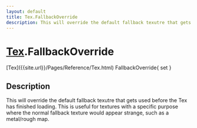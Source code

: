```yaml
---
layout: default
title: Tex.FallbackOverride
description: This will override the default fallback texutre that gets used before the Tex has finished loading. This is useful for textures with a specific purpose where the normal fallback texture would appear strange, such as a metal/rough map.
---
```

# [Tex]({{site.url}}/Pages/Reference/Tex.html).FallbackOverride

<div class='signature' markdown='1'>
[Tex]({{site.url}}/Pages/Reference/Tex.html) FallbackOverride{ set }
</div>

## Description
This will override the default fallback texutre that gets
used before the Tex has finished loading. This is useful for
textures with a specific purpose where the normal fallback texture
would appear strange, such as a metal/rough map.

